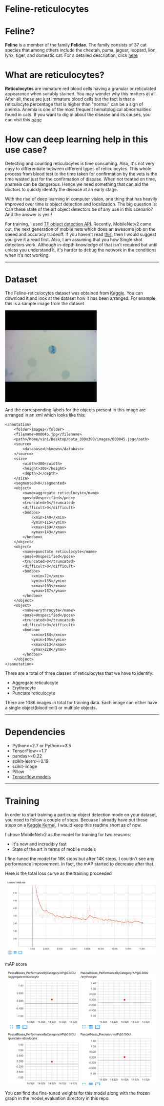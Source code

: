 # Feline-reticulocytes


# Feline?
**Feline** is a member of the family **Felidae**. The family consists of 37 cat species that among others include the cheetah, puma, jaguar, leopard, lion, lynx, tiger, and domestic cat. For a detailed description, click [here](https://en.wikipedia.org/wiki/Felidae)

# What are reticulocytes?
**Reticulocytes** are immature red blood cells having a granular or reticulated appearance when suitably stained. You may wonder why this matters at all. After all, these are just immature blood cells but the fact is that a reticulocyte percentage that is higher than "normal" can be a sign of anemia. Anemia is one of the most frequent hematological abnormalities found in cats.
If you want to dig in about the disease and its causes, you can visit this [page](http://vetbook.org/wiki/cat/index.php?title=Anaemia)

# How can deep learning help in this use case?
Detecting and counting reticulocytes is time consuming. Also, it's not very easy to differentiate between different types of reticulocytes. This whole process from blood test to the time taken for confirmation by the vets is the time wasted just for the confirmation of disease. When not treated on time, anameia can be dangerous. Hence we need something that can aid the doctors to quickly identify the disease at an early stage. 

With the rise of deep learning in computer vision, one thing that has heavily improved over time is object detection and localization. The big question is: Can these state of the art object detectors be of any use in this scenario? And the answer is yes!!

For training, I used [TF object detection API](https://github.com/tensorflow/models/tree/master/research/object_detection). Recently, MobileNetv2 came out, the next generation of mobile nets which does an awesome job on the speed and accuracy tradeoff.
If you haven't read [this](https://arxiv.org/abs/1801.04381), then I would suggest you give it a read first. Also, I am assuming that you how Single shot detectors work. Although in-depth knowledge of that isn't required but until unless you understand it, it's harder to debug the network in the conditions when it's not working. 

---

# Dataset
The Feline-reticulocytes dataset was obtained from [Kaggle](https://www.kaggle.com/tentotheminus9/feline-reticulocytes). You can download it and look at the dataset how it has been arranged. For example, this is a sample image from the dataset


![ALT sample](/images/000045.jpg)


And the corresponding labels for the objects present in this image are arranged in an xml which looks like this:

```
<annotation>
	<folder>images</folder>
	<filename>000045.jpg</filename>
	<path>/home/vini/Desktop/data_300x300/images/000045.jpg</path>
	<source>
		<database>Unknown</database>
	</source>
	<size>
		<width>300</width>
		<height>300</height>
		<depth>3</depth>
	</size>
	<segmented>0</segmented>
	<object>
		<name>aggregate reticulocyte</name>
		<pose>Unspecified</pose>
		<truncated>0</truncated>
		<difficult>0</difficult>
		<bndbox>
			<xmin>140</xmin>
			<ymin>115</ymin>
			<xmax>169</xmax>
			<ymax>143</ymax>
		</bndbox>
	</object>
	<object>
		<name>punctate reticulocyte</name>
		<pose>Unspecified</pose>
		<truncated>0</truncated>
		<difficult>0</difficult>
		<bndbox>
			<xmin>72</xmin>
			<ymin>155</ymin>
			<xmax>103</xmax>
			<ymax>187</ymax>
		</bndbox>
	</object>
	<object>
		<name>erythrocyte</name>
		<pose>Unspecified</pose>
		<truncated>0</truncated>
		<difficult>0</difficult>
		<bndbox>
			<xmin>184</xmin>
			<ymin>195</ymin>
			<xmax>213</xmax>
			<ymax>228</ymax>
		</bndbox>
	</object>
</annotation>

```

There are a total of three classes of reticulocytes that we have to identify:
* Aggregate reticulocyte
* Erythrocyte
* Punctate reticulocyte

There are 1086 images in total for training data. Each image can either have a single object(blood cell) or multiple objects.

---

# Dependencies
* Python>=2.7 or Python>=3.5
* TensorFlow==1.7
* pandas>=0.22
* scikit-learn>=0.19
* scikit-image
* Pillow
* [Tensorflow models](https://github.com/tensorflow/models)

---

# Training
In order to start training a particular object detection mode on your dataset, you need to follow a couple of steps. Becuase I already have put these steps on a [Kaggle Kernel](https://www.kaggle.com/aakashnain/eda2modelling-tf-object-detection-api), I would keep this readme short as of now.

I chose MobileNetv2 as the model for training for two reasons:
* It's new and incredibly fast
* State of the art in terms of mobile models

I fine-tuned the model for 16K steps but after 14K steps, I couldn't see any performance improvement. In fact, the mAP started to decrease after that. 

Here is the total loss curve as the training proceeded

![ALT total loss](/model_evaluation/loss.png)

mAP score

![ALT mAP score](/model_evaluation/PASCALVOCmAP.png)

You can find the fine-tuned weights for this model along with the frozen graph in the model_evaluation directory in this repo.
